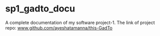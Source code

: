 # sp1_gadto_docu
A complete documentation of my software project-1.
The link of project repo: www.github.com/ayeshatamanna/this-GadTo
